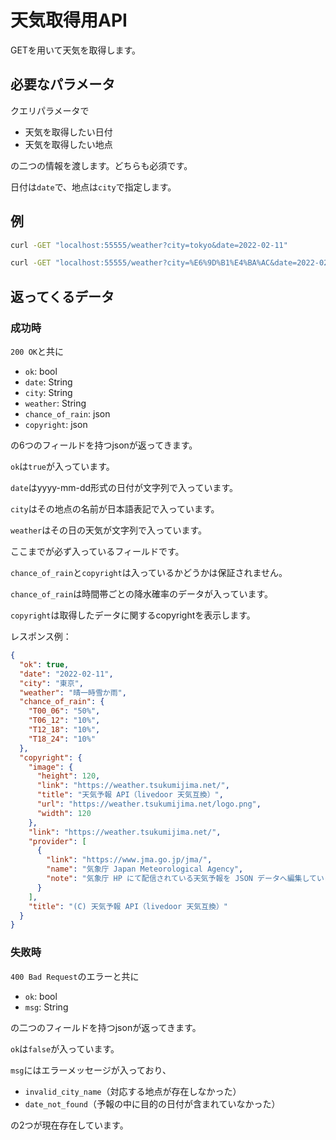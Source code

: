 # 天気取得用API


GETを用いて天気を取得します。


## 必要なパラメータ

クエリパラメータで

- 天気を取得したい日付
- 天気を取得したい地点

の二つの情報を渡します。どちらも必須です。

日付は`date`で、地点は`city`で指定します。


## 例


```sh
curl -GET "localhost:55555/weather?city=tokyo&date=2022-02-11"

curl -GET "localhost:55555/weather?city=%E6%9D%B1%E4%BA%AC&date=2022-02-11"
```


## 返ってくるデータ


### 成功時

`200 OK`と共に

- `ok`: bool
- `date`: String
- `city`: String
- `weather`: String
- `chance_of_rain`: json
- `copyright`: json

の6つのフィールドを持つjsonが返ってきます。

`ok`は`true`が入っています。

`date`はyyyy-mm-dd形式の日付が文字列で入っています。

`city`はその地点の名前が日本語表記で入っています。

`weather`はその日の天気が文字列で入っています。

ここまでが必ず入っているフィールドです。

`chance_of_rain`と`copyright`は入っているかどうかは保証されません。

`chance_of_rain`は時間帯ごとの降水確率のデータが入っています。

`copyright`は取得したデータに関するcopyrightを表示します。


レスポンス例：

```json
{
  "ok": true,
  "date": "2022-02-11",
  "city": "東京",
  "weather": "晴一時雪か雨",
  "chance_of_rain": {
    "T00_06": "50%",
    "T06_12": "10%",
    "T12_18": "10%",
    "T18_24": "10%"
  },
  "copyright": {
    "image": {
      "height": 120,
      "link": "https://weather.tsukumijima.net/",
      "title": "天気予報 API（livedoor 天気互換）",
      "url": "https://weather.tsukumijima.net/logo.png",
      "width": 120
    },
    "link": "https://weather.tsukumijima.net/",
    "provider": [
      {
        "link": "https://www.jma.go.jp/jma/",
        "name": "気象庁 Japan Meteorological Agency",
        "note": "気象庁 HP にて配信されている天気予報を JSON データへ編集しています。"
      }
    ],
    "title": "(C) 天気予報 API（livedoor 天気互換）"
  }
}
```


### 失敗時

`400 Bad Request`のエラーと共に

- `ok`: bool
- `msg`: String

の二つのフィールドを持つjsonが返ってきます。

`ok`は`false`が入っています。

`msg`にはエラーメッセージが入っており、

- `invalid_city_name`（対応する地点が存在しなかった）
- `date_not_found`（予報の中に目的の日付が含まれていなかった）

の2つが現在存在しています。
